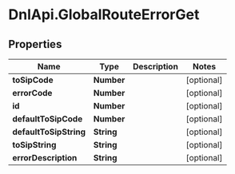 # DnlApi.GlobalRouteErrorGet

## Properties
Name | Type | Description | Notes
------------ | ------------- | ------------- | -------------
**toSipCode** | **Number** |  | [optional] 
**errorCode** | **Number** |  | [optional] 
**id** | **Number** |  | [optional] 
**defaultToSipCode** | **Number** |  | [optional] 
**defaultToSipString** | **String** |  | [optional] 
**toSipString** | **String** |  | [optional] 
**errorDescription** | **String** |  | [optional] 


